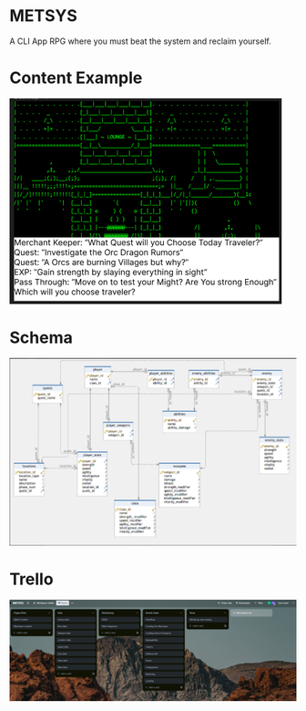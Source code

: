 # METSYS
A CLI App RPG where you must beat the system and reclaim yourself. 

<h1>Content Example</h1>
<img src=https://github.com/TheeCryptoKing/METSYS/blob/main/.github/image_2023-06-05_140956105.png/>

<h1>Schema</h1>
<img src=https://github.com/TheeCryptoKing/METSYS/blob/main/.github/image_2023-06-05_135008665.png/>

<h1>Trello</h1>
<img src=https://github.com/TheeCryptoKing/METSYS/blob/main/.github/image_2023-06-05_114513395.png/>
